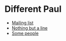 Different Paul
==============

* [Mailing list](Mailing_List.md)
* [Nothing but a line](Nothing_But_A_Line.md)
* [Some people](Some_People.md)
